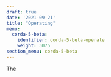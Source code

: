 ```yaml
---
draft: true
date: '2021-09-21'
title: "Operating"
menu:
  corda-5-beta:
    identifier: corda-5-beta-operate
    weight: 3075
section_menu: corda-5-beta
---
```

The
